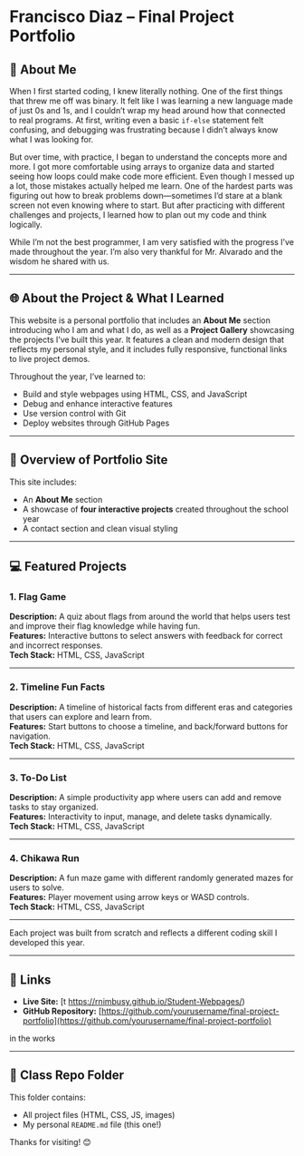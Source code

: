 # Francisco Diaz – Final Project Portfolio

## 👋 About Me

When I first started coding, I knew literally nothing. One of the first things that threw me off was binary. It felt like I was learning a new language made of just 0s and 1s, and I couldn’t wrap my head around how that connected to real programs. At first, writing even a basic `if-else` statement felt confusing, and debugging was frustrating because I didn’t always know what I was looking for. 

But over time, with practice, I began to understand the concepts more and more. I got more comfortable using arrays to organize data and started seeing how loops could make code more efficient. Even though I messed up a lot, those mistakes actually helped me learn. One of the hardest parts was figuring out how to break problems down—sometimes I’d stare at a blank screen not even knowing where to start. But after practicing with different challenges and projects, I learned how to plan out my code and think logically.

While I’m not the best programmer, I am very satisfied with the progress I’ve made throughout the year. I’m also very thankful for Mr. Alvarado and the wisdom he shared with us.

---

## 🌐 About the Project & What I Learned

This website is a personal portfolio that includes an **About Me** section introducing who I am and what I do, as well as a **Project Gallery** showcasing the projects I’ve built this year. It features a clean and modern design that reflects my personal style, and it includes fully responsive, functional links to live project demos.

Throughout the year, I’ve learned to:
- Build and style webpages using HTML, CSS, and JavaScript
- Debug and enhance interactive features
- Use version control with Git
- Deploy websites through GitHub Pages

---

## 🧭 Overview of Portfolio Site

This site includes:
- An **About Me** section
- A showcase of **four interactive projects** created throughout the school year
- A contact section and clean visual styling

---

## 💻 Featured Projects

### 1. Flag Game  
**Description:** A quiz about flags from around the world that helps users test and improve their flag knowledge while having fun.  
**Features:** Interactive buttons to select answers with feedback for correct and incorrect responses.  
**Tech Stack:** HTML, CSS, JavaScript

---

### 2. Timeline Fun Facts  
**Description:** A timeline of historical facts from different eras and categories that users can explore and learn from.  
**Features:** Start buttons to choose a timeline, and back/forward buttons for navigation.  
**Tech Stack:** HTML, CSS, JavaScript

---

### 3. To-Do List  
**Description:** A simple productivity app where users can add and remove tasks to stay organized.  
**Features:** Interactivity to input, manage, and delete tasks dynamically.  
**Tech Stack:** HTML, CSS, JavaScript

---

### 4. Chikawa Run  
**Description:** A fun maze game with different randomly generated mazes for users to solve.  
**Features:** Player movement using arrow keys or WASD controls.  
**Tech Stack:** HTML, CSS, JavaScript

---

Each project was built from scratch and reflects a different coding skill I developed this year.

---

## 🔗 Links

- **Live Site:** [t https://rnimbusy.github.io/Student-Webpages/)  
- **GitHub Repository:** [https://github.com/yourusername/final-project-portfolio](https://github.com/yourusername/final-project-portfolio)

in the works

---

## 📁 Class Repo Folder

This folder contains:
- All project files (HTML, CSS, JS, images)
- My personal `README.md` file (this one!)

Thanks for visiting! 😊

